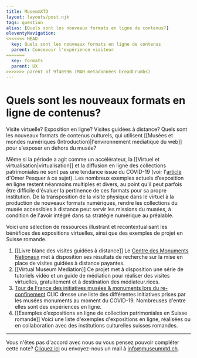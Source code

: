 ```yaml
---
title: MuseumXTD
layout: layouts/post.njk
tags: question
alias: [Quels sont les nouveaux formats en ligne de contenus?]
eleventyNavigation:
<<<<<<< HEAD
  key: Quels sont les nouveaux formats en ligne de contenus
  parent: Concevoir l'expérience visiteur
=======
  key: formats
  parent: UX
>>>>>>> parent of 9f40996 (MAH metadonnées breadCrumbs)
---
```

# **Quels sont les nouveaux formats en ligne de contenus?**  
Visite virtuelle? Exposition en ligne? Visites guidées à distance? Quels sont les nouveaux formats de contenus culturels, qui utilisent [[Musées et mondes numériques (Introduction)|l'environnement médiatique du web]] pour s'exposer en dehors du musée?

Même si la période a agit comme un accélérateur, la [[Virtuel et virtualisation|virtualisation]] et la diffusion en ligne des collections patrimoniales ne sont pas une tendance issue du COVID-19 (voir l'[article](https://omer.mobi/notes/france-numerique-pour-les-musees-reperes) d'Omer Pesquer à ce sujet). Les nombreux exemples actuels d’exposition en ligne restent néanmoins multiples et divers, au point qu'il peut parfois être difficile d'évaluer la pertinence de ces formats pour sa propre institution. 
De la transposition de la visite physique dans le virtuel à la production de nouveaux formats numériques, rendre les collections du musée accessibles à distance peut servir les missions du musées, à condition de l'avoir intégré dans sa stratégie numérique au préalable.

Voici une sélection de ressources illustrant et recontextualisant les bénéfices des expositions virtuelles, ainsi que des exemples de projet en Suisse romande.

1. [[Livre blanc des visites guidées à distance]]
   Le [Centre des Monuments Nationaux](https://www.monuments-nationaux.fr) met à disposition ses résultats de recherche sur la mise en place de visites guidées à distance payantes.     
2. [[Virtual Museum Mediation]]
   Ce projet met à disposition une série de tutoriels vidéo et un guide de médiation pour réaliser des visites virtuelles, gratuitement et à destination des médiateur.rices. 
3. [Tour de France des initiatives musées & monuments lors du re-confinement](https://www.club-innovation-culture.fr/tour-de-france-re-confinement/)
   CLIC dresse une liste des différentes initiatives prises par les musées monuments au moment du COVID-19. Nombreuses d'entre elles sont des expériences en ligne.  
4. [[Exemples d’expositions en ligne de collection patrimoniales en Suisse romande]]
   Voici une liste d'exemples d'expositions en ligne, réalisées ou en collaboration avec des institutions culturelles suisses romandes.     

----
Vous n'êtes pas d'accord avec nous ou vous pensez pouvoir compléter cette note? [Cliquez ici](https://6e13e580.sibforms.com/serve/MUIEAJex9Gqy_GXlFogQqcGyYVXOZFFX8aHrYfffBiqjakg6wRCQTSUlxrpSXVkD6QEDI5CcmfGJhrDrkka2x7JvV-3YTESgygGo3Kq7DH-XD64whZr_JzkZgiL5lqiCeG3yKwBPjHJ6fyObFfcWQmqXpGkXQ3Ah4sgQV2mUjiMQ2hUe8pnjyP1gOywBca-q4MvmvdSwfxEFpgHr) ou envoyez-nous un mail à [info@museumxtd.ch](mailto:info@museumxtd.ch).